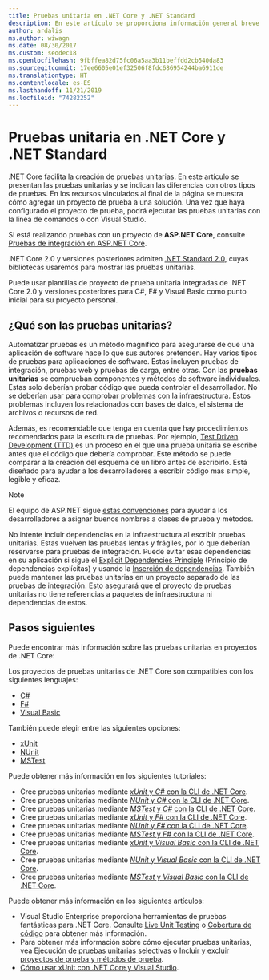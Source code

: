 ```yaml
---
title: Pruebas unitaria en .NET Core y .NET Standard
description: En este artículo se proporciona información general breve de las pruebas unitarias para los proyectos de .NET Core y .NET Standard.
author: ardalis
ms.author: wiwagn
ms.date: 08/30/2017
ms.custom: seodec18
ms.openlocfilehash: 9fbffea82d75fc06a5aa3b11beffdd2cb540da83
ms.sourcegitcommit: 17ee6605e01ef32506f8fdc686954244ba6911de
ms.translationtype: HT
ms.contentlocale: es-ES
ms.lasthandoff: 11/21/2019
ms.locfileid: "74282252"
---
```

# <a name="unit-testing-in-net-core-and-net-standard"></a>Pruebas unitaria en .NET Core y .NET Standard

.NET Core facilita la creación de pruebas unitarias. En este artículo se presentan las pruebas unitarias y se indican las diferencias con otros tipos de pruebas. En los recursos vinculados al final de la página se muestra cómo agregar un proyecto de prueba a una solución. Una vez que haya configurado el proyecto de prueba, podrá ejecutar las pruebas unitarias con la línea de comandos o con Visual Studio.

Si está realizando pruebas con un proyecto de **ASP.NET Core**, consulte [Pruebas de integración en ASP.NET Core](/aspnet/core/test/integration-tests#test-app-prerequisites).

.NET Core 2.0 y versiones posteriores admiten [.NET Standard 2.0](../../standard/net-standard.md), cuyas bibliotecas usaremos para mostrar las pruebas unitarias.

Puede usar plantillas de proyecto de prueba unitaria integradas de .NET Core 2.0 y versiones posteriores para C#, F# y Visual Basic como punto inicial para su proyecto personal.

## <a name="what-are-unit-tests"></a>¿Qué son las pruebas unitarias?

Automatizar pruebas es un método magnífico para asegurarse de que una aplicación de software hace lo que sus autores pretenden. Hay varios tipos de pruebas para aplicaciones de software. Estas incluyen pruebas de integración, pruebas web y pruebas de carga, entre otras. Con las **pruebas unitarias** se comprueban componentes y métodos de software individuales. Estas solo deberían probar código que pueda controlar el desarrollador. No se deberían usar para comprobar problemas con la infraestructura. Estos problemas incluyen los relacionados con bases de datos, el sistema de archivos o recursos de red. 

Además, es recomendable que tenga en cuenta que hay procedimientos recomendados para la escritura de pruebas. Por ejemplo, [Test Driven Development (TTD)](https://deviq.com/test-driven-development/) es un proceso en el que una prueba unitaria se escribe antes que el código que debería comprobar. Este método se puede comparar a la creación del esquema de un libro antes de escribirlo. Está diseñado para ayudar a los desarrolladores a escribir código más simple, legible y eficaz. 

> [!NOTE]
> El equipo de ASP.NET sigue [estas convenciones](https://github.com/aspnet/Home/wiki/Engineering-guidelines#unit-tests-and-functional-tests) para ayudar a los desarrolladores a asignar buenos nombres a clases de prueba y métodos.

No intente incluir dependencias en la infraestructura al escribir pruebas unitarias. Estas vuelven las pruebas lentas y frágiles, por lo que deberían reservarse para pruebas de integración. Puede evitar esas dependencias en su aplicación si sigue el [Explicit Dependencies Principle](https://deviq.com/explicit-dependencies-principle/) (Principio de dependencias explícitas) y usando la [Inserción de dependencias](/aspnet/core/fundamentals/dependency-injection). También puede mantener las pruebas unitarias en un proyecto separado de las pruebas de integración. Esto asegurará que el proyecto de pruebas unitarias no tiene referencias a paquetes de infraestructura ni dependencias de estos.

## <a name="next-steps"></a>Pasos siguientes

Puede encontrar más información sobre las pruebas unitarias en proyectos de .NET Core:

Los proyectos de pruebas unitarias de .NET Core son compatibles con los siguientes lenguajes:

- [C#](../../csharp/index.yml)
- [F#](../../fsharp/index.md)
- [Visual Basic](../../visual-basic/index.md) 

También puede elegir entre las siguientes opciones:

- [xUnit](https://xunit.github.io) 
- [NUnit](https://nunit.org)
- [MSTest](https://github.com/Microsoft/testfx-docs)

Puede obtener más información en los siguientes tutoriales:

- Cree pruebas unitarias mediante [*xUnit* y *C#* con la CLI de .NET Core](unit-testing-with-dotnet-test.md).
- Cree pruebas unitarias mediante [*NUnit* y *C#* con la CLI de .NET Core](unit-testing-with-nunit.md).
- Cree pruebas unitarias mediante [*MSTest* y *C#* con la CLI de .NET Core](unit-testing-with-mstest.md).
- Cree pruebas unitarias mediante [*xUnit* y *F#* con la CLI de .NET Core](unit-testing-fsharp-with-dotnet-test.md).
- Cree pruebas unitarias mediante [*NUnit* y *F#* con la CLI de .NET Core](unit-testing-fsharp-with-nunit.md).
- Cree pruebas unitarias mediante [*MSTest* y *F#* con la CLI de .NET Core](unit-testing-fsharp-with-mstest.md).
- Cree pruebas unitarias mediante [*xUnit* y *Visual Basic* con la CLI de .NET Core](unit-testing-visual-basic-with-dotnet-test.md).
- Cree pruebas unitarias mediante [*NUnit* y *Visual Basic* con la CLI de .NET Core](unit-testing-visual-basic-with-nunit.md).
- Cree pruebas unitarias mediante [*MSTest* y *Visual Basic* con la CLI de .NET Core](unit-testing-visual-basic-with-mstest.md).

Puede obtener más información en los siguientes artículos:

- Visual Studio Enterprise proporciona herramientas de pruebas fantásticas para .NET Core. Consulte [Live Unit Testing](/visualstudio/test/live-unit-testing) o [Cobertura de código](https://github.com/Microsoft/vstest-docs/blob/master/docs/analyze.md#working-with-code-coverage) para obtener más información.
- Para obtener más información sobre cómo ejecutar pruebas unitarias, vea [Ejecución de pruebas unitarias selectivas](selective-unit-tests.md) o [Incluir y excluir proyectos de prueba y métodos de prueba](/visualstudio/test/live-unit-testing#include-and-exclude-test-projects-and-test-methods).
- [Cómo usar xUnit con .NET Core y Visual Studio](https://xunit.github.io/docs/getting-started-dotnet-core.html).
